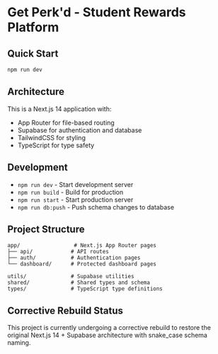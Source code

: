 # Get Perk'd - Student Rewards Platform

## Quick Start

```bash
npm run dev
```

## Architecture

This is a Next.js 14 application with:
- App Router for file-based routing
- Supabase for authentication and database
- TailwindCSS for styling
- TypeScript for type safety

## Development

- `npm run dev` - Start development server
- `npm run build` - Build for production
- `npm run start` - Start production server
- `npm run db:push` - Push schema changes to database

## Project Structure

```
app/                 # Next.js App Router pages
├── api/            # API routes
├── auth/           # Authentication pages
└── dashboard/      # Protected dashboard pages

utils/              # Supabase utilities
shared/             # Shared types and schema
types/              # TypeScript type definitions
```

## Corrective Rebuild Status

This project is currently undergoing a corrective rebuild to restore the original Next.js 14 + Supabase architecture with snake_case schema naming.
